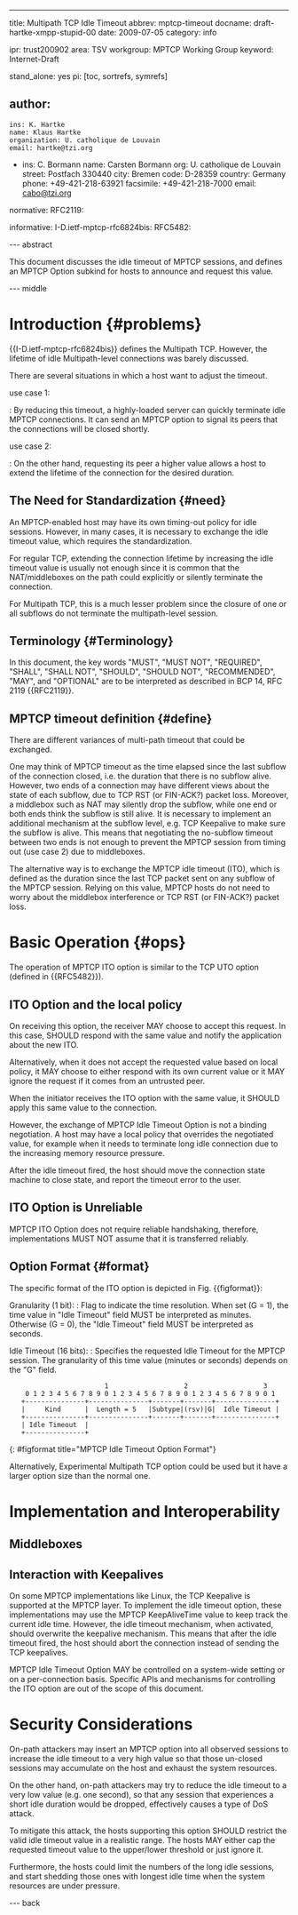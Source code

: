---
title: Multipath TCP Idle Timeout
abbrev: mptcp-timeout
docname: draft-hartke-xmpp-stupid-00
date: 2009-07-05
category: info

ipr: trust200902
area: TSV
workgroup: MPTCP Working Group
keyword: Internet-Draft

stand_alone: yes
pi: [toc, sortrefs, symrefs]

author:
 -
    ins: K. Hartke
    name: Klaus Hartke
    organization: U. catholique de Louvain
    email: hartke@tzi.org
 -
    ins: C. Bormann
    name: Carsten Bormann
    org: U. catholique de Louvain
    street: Postfach 330440
    city: Bremen
    code: D-28359
    country: Germany
    phone: +49-421-218-63921
    facsimile: +49-421-218-7000
    email: cabo@tzi.org

normative:
  RFC2119:

informative:
  I-D.ietf-mptcp-rfc6824bis:
  RFC5482:

--- abstract

This document discusses the idle timeout of MPTCP sessions,
and defines an MPTCP Option subkind for hosts to announce and
request this value.


--- middle

Introduction        {#problems}
============

{{I-D.ietf-mptcp-rfc6824bis}} defines the Multipath TCP.
However, the lifetime of idle Multipath-level connections was barely discussed.

There are several situations in which a host want to adjust the timeout.


use case 1:

: By reducing this timeout, a highly-loaded server can quickly
terminate idle MPTCP connections. It can send an MPTCP option
to signal its peers that the connections will be closed shortly.


use case 2:

: On the other hand, requesting its peer a higher value allows a host
to extend the lifetime of the connection for the desired duration.




The Need for Standardization   {#need}
----------------------------

An MPTCP-enabled host may have its own timing-out policy for idle sessions.
However, in many cases, it is necessary to exchange the idle timeout value,
which requires the standardization.

For regular TCP, extending the connection lifetime by increasing 
the idle timeout value is usually not enough since it is common 
that the NAT/middleboxes on the path could explicitly or silently
terminate the connection.

For Multipath TCP, this is a much lesser problem since the closure
of one or all subflows do not terminate the multipath-level session.


Terminology          {#Terminology}
-----------
In this document, the key words "MUST", "MUST NOT", "REQUIRED",
"SHALL", "SHALL NOT", "SHOULD", "SHOULD NOT", "RECOMMENDED", "MAY",
and "OPTIONAL" are to be interpreted as described in BCP 14, RFC 2119 {{RFC2119}}.



MPTCP timeout definition   {#define}
------------------------

There are different variances of multi-path timeout that could be exchanged.

One may think of MPTCP timeout as the time elapsed since the last subflow
of the connection closed, i.e. the duration that there is no subflow alive.
However, two ends of a connection may have different views about the state
of each subflow, due to TCP RST (or FIN-ACK?) packet loss. Moreover, a middlebox
such as NAT may silently drop the subflow, 
while one end or both ends think the subflow is still alive.
It is necessary to implement an additional mechanism at the subflow level, e.g.
TCP Keepalive to make sure the subflow is alive.
This means that negotiating the no-subflow timeout between two ends is not enough
to prevent the MPTCP session from timing out (use case 2) due to middleboxes.


The alternative way is to exchange the MPTCP idle timeout (ITO), which is defined as the duration
since the last TCP packet sent on any subflow of the MPTCP session. Relying on
this value, MPTCP hosts do not need to worry about the middlebox interference
or TCP RST (or FIN-ACK?) packet loss.

Basic Operation   {#ops}
========================

The operation of MPTCP ITO option is similar to the TCP UTO option (defined in {{RFC5482}}).


ITO Option and the local policy
-------------------------------

On receiving this option, the receiver MAY choose to accept this request.
 In this case, SHOULD respond with the same value and notify the application about the new ITO.

Alternatively, when it does not accept the requested value based on local policy,
 it MAY choose to either respond with its own current value or it MAY ignore the request if it comes from an untrusted peer.

When the initiator receives the ITO option with the same value, it SHOULD apply this same value to the connection.


However, the exchange of MPTCP Idle Timeout Option is not a binding negotiation.
A host may have a local policy that overrides the negotiated value, for example 
when it needs to terminate long idle connection due to the increasing memory resource pressure.


After the idle timeout fired, the host should move the connection state
machine to close state, and report the timeout error to the user.


ITO Option is Unreliable
-------------------------

MPTCP ITO Option does not require reliable handshaking, therefore, 
implementations MUST NOT assume that it is transferred reliably.


Option Format      {#format}
--------------

The specific format of the ITO option is depicted in Fig. {{figformat}}:

Granularity (1 bit):
:  Flag to indicate the time resolution.
    When set (G = 1), the time value in "Idle Timeout" field 
    MUST be interpreted as minutes. Otherwise (G = 0), the
    "Idle Timeout" field MUST be interpreted as seconds.

Idle Timeout (16 bits):
  :  Specifies the requested Idle Timeout for the MPTCP session.
    The granularity of this time value (minutes or seconds)
    depends on the "G" field.

~~~~~~~~~~
                        1                   2                   3
    0 1 2 3 4 5 6 7 8 9 0 1 2 3 4 5 6 7 8 9 0 1 2 3 4 5 6 7 8 9 0 1
   +---------------+---------------+-------+-------+---------------+
   |     Kind      |  Length = 5   |Subtype|(rsv)|G|  Idle Timeout |
   +---------------+---------------+-------+-------+---------------+
   | Idle Timeout  |
   +---------------+

~~~~~~~~~~
{: #figformat title="MPTCP Idle Timeout Option Format"}


Alternatively, Experimental Multipath TCP option could be used but 
it have a larger option size than the normal one.

Implementation and Interoperability
===================================

Middleboxes
-----------

Interaction with Keepalives
---------------------------

On some MPTCP implementations like Linux, the TCP Keepalive is supported at the
MPTCP layer. To implement the idle timeout option, these implementations
may use the MPTCP KeepAliveTime value to keep track the current idle time. However,
the idle timeout mechanism, when activated, should overwrite the keepalive mechanism.
This means that after the idle timeout fired, the host should abort the connection
instead of sending the TCP keepalives.

MPTCP Idle Timeout Option MAY be controlled on a system-wide setting or 
on a per-connection basis. Specific APIs and mechanisms for controlling the ITO option
are out of the scope of this document.

Security Considerations
=======================

On-path attackers may insert an MPTCP option into all observed sessions
to increase the idle timeout to a very high value so that those un-closed
sessions may accumulate on the host and exhaust the system resources.

On the other hand, on-path attackers may try to reduce the idle timeout to
a very low value (e.g. one second), so that any session that experiences
a short idle duration would be dropped, effectively causes a type of DoS attack.

To mitigate this attack, the hosts supporting this option SHOULD restrict
the valid idle timeout value in a realistic range. The hosts MAY either cap
the requested timeout value to the upper/lower threshold or just ignore it.

Furthermore, the hosts could limit the numbers of the long idle sessions,
and start shedding those ones with longest idle time when the system resources
are under pressure.

--- back